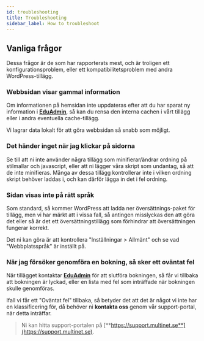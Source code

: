 ```yaml
---
id: troubleshooting
title: Troubleshooting
sidebar_label: How to troubleshoot
---
```


## Vanliga frågor

Dessa frågor är de som har rapporterats mest, 
och är troligen ett konfigurationsproblem, 
eller ett kompatibilitetsproblem med andra WordPress-tillägg.

### Webbsidan visar gammal information

Om informationen på hemsidan inte uppdateras efter att du har sparat ny information i [**EduAdmin**](https://www.eduadmin.se),
så kan du rensa den interna cachen i vårt tillägg eller i andra eventuella cache-tillägg. 

Vi lagrar data lokalt för att göra webbsidan så snabb som möjligt.

### Det händer inget när jag klickar på sidorna

Se till att ni inte använder några tillägg som minifierar/ändrar ordning på stilmallar och javascript,
eller att ni lägger våra skript som undantag, så att de inte minifieras. Många av dessa tillägg
kontrollerar inte i vilken ordning skript behöver laddas i, och kan därför lägga in det i fel ordning.

### Sidan visas inte på rätt språk

Som standard, så kommer WordPress att ladda ner översättnings-paket för tillägg,
men vi har märkt att i vissa fall, så antingen misslyckas den att göra det
eller så är det ett översättningstillägg som förhindrar att översättningen fungerar korrekt.

Det ni kan göra är att kontrollera "Inställningar &gt; Allmänt" och se vad "Webbplatsspråk"
är inställt på.

### När jag försöker genomföra en bokning, så sker ett oväntat fel

När tillägget kontaktar [**EduAdmin**](https://www.eduadmin.se) för att slutföra bokningen,
så får vi tillbaka att bokningen är lyckad, eller en lista med fel som inträffade när bokningen skulle genomföras.

Ifall vi får ett "Oväntat fel" tillbaka, så betyder det att det är något vi inte har en klassificering för,
då behöver ni **kontakta oss** genom vår support-portal, när detta inträffar.

> Ni kan hitta support-portalen på [**https://support.multinet.se**](https://support.multinet.se).
